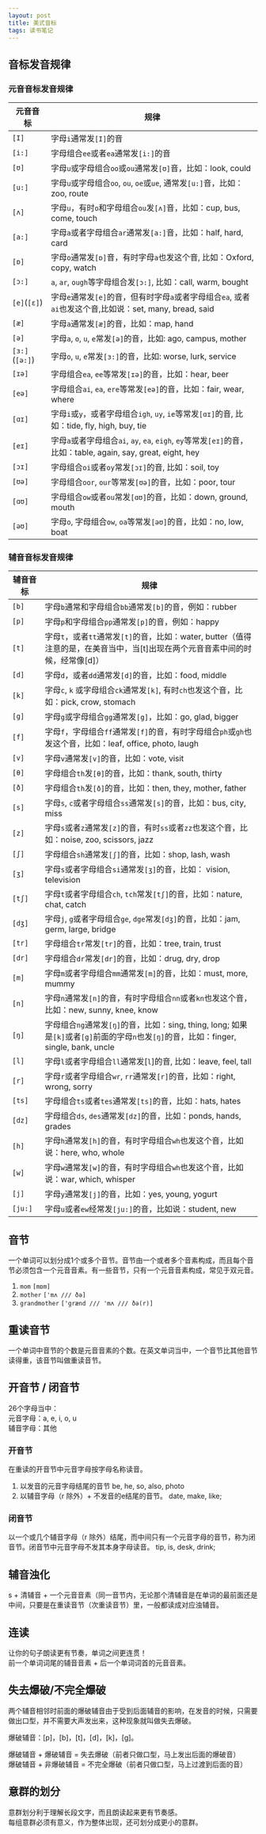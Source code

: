 ```yaml
---
layout: post
title: 美式音标
tags: 读书笔记
---
```


## 音标发音规律

### 元音音标发音规律

| 元音音标 | 规律 |
|-----|-----|
| `[I]` | 字母`i`通常发`[I]`的音 |
| `[i:]` | 字母组合`ee`或者`ea`通常发`[i:]`的音 |
| `[ʊ]` | 字母`u`或字母组合`oo`或`ou`通常发`[ʊ]`音，比如：look, could |
| `[u:]` | 字母`u`或字母组合`oo`, `ou`, `oe`或`ue`, 通常发`[u:]`音，比如：zoo, route |
| `[ʌ]` | 字母`u`，有时`o`和字母组合`ou`发`[ʌ]`音，比如：cup, bus, come, touch |
| `[a:]` | 字母`a`或者字母组合`ar`通常发`[a:]`音，比如：half, hard, card |
| `[ɒ]` | 字母`o`通常发`[ɒ]`音，有时字母`a`也发这个音, 比如：Oxford, copy, watch |
| `[ɔ:]` | `a`, `ar`, `ough`等字母组合发`[ɔ:]`, 比如：call, warm, bought |
| `[e]`(`[ɛ]`) | 字母`e`通常发`[e]`的音，但有时字母`a`或者字母组合`ea`, 或者`ai`也发这个音,比如说：set, many, bread, said |
| `[æ]` | 字母`a`通常发`[æ]`的音，比如：map, hand |
| `[ə]` | 字母`a`, `o`, `u`, `e`常发`[ə]`的音，比如: ago, campus, mother |
| `[ɜ:]`(`[ə:]`) | 字母`o`, `u`, `e`常发`[ɜ:]`的音，比如: worse, lurk, service |
| `[ɪə]` | 字母组合`ea`, `ee`等常发`[ɪə]`的音，比如：hear, beer |
| `[eə]` | 字母组合`ai`, `ea`, `ere`等常发`[eə]`的音，比如：fair, wear, where |
| `[ɑɪ]` | 字母`i`或`y`，或者字母组合`igh`, `uy`, `ie`等常发`[ɑɪ]`的音, 比如：tide, fly, high, buy, tie |
| `[eɪ]` | 字母`a`或者字母组合`ai`, `ay`, `ea`, `eigh`, `ey`等常发`[eɪ]`的音，比如：table, again, say, great, eight, hey |
| `[ɔɪ]` | 字母组合`oi`或者`oy`常发`[ɔɪ]`的音, 比如：soil, toy |
| `[ʊə]` | 字母组合`oor`, `our`等常发`[ʊə]`的音，比如：poor, tour |
| `[ɑʊ]` | 字母组合`ow`或者`ou`常发`[ɑʊ]`的音，比如：down, ground, mouth |
| `[əʊ]` | 字母`o`, 字母组合`ow`, `oa`等常发`[əʊ]`的音，比如：no, low, boat |


### 辅音音标发音规律

| 辅音音标 | 规律 |
|-----|-----|
| `[b]` | 字母`b`通常和字母组合`bb`通常发`[b]`的音，例如：rubber |
| `[p]` | 字母`p`和字母组合`pp`通常发`[p]`的音，例如：happy |
| `[t]` | 字母`t`，或者`tt`通常发`[t]`的音，比如：water, butter（值得注意的是，在美音当中，当[t]出现在两个元音音素中间的时候，经常像[d]） |
| `[d]` | 字母`d`，或者`dd`通常发`[d]`的音，比如：food, middle |
| `[k]` | 字母`c`, `k` 或字母组合`ck`通常发`[k]`, 有时`ch`也发这个音，比如：pick, crow, stomach |
| `[g]` | 字母`g`或字母组合`gg`通常发`[g]`，比如：go, glad, bigger |
| `[f]` | 字母`f`，字母组合`ff`通常发`[f]`的音，有时字母组合`ph`或`gh`也发这个音，比如：leaf, office, photo, laugh |
| `[v]` | 字母`v`通常发`[v]`的音，比如：vote, visit |
| `[θ]` | 字母组合`th`发`[θ]`的音，比如：thank, south, thirty |
| `[ð]` | 字母组合`th`发`[ð]`的音，比如：then, they, mother, father |
| `[s]` | 字母`s`, `c`或者字母组合`ss`通常发`[s]`的音，比如：bus, city, miss |
| `[z]` | 字母`s`或者`z`通常发`[z]`的音，有时`ss`或者`zz`也发这个音，比如：noise, zoo, scissors, jazz |
| `[ʃ]` | 字母组合`sh`通常发`[ʃ]`的音，比如：shop, lash, wash |
| `[ʒ]` | 字母`s`或者字母组合`si`通常发`[ʒ]`的音，比如： vision, television |
| `[tʃ]` | 字母`t`或者字母组合`ch`, `tch`常发`[tʃ]`的音，比如：nature, chat, catch |
| `[dʒ]` | 字母`j`, `g`或者字母组合`ge`, `dge`常发`[dʒ]`的音，比如：jam, germ, large, bridge |
| `[tr]` | 字母组合`tr`常发`[tr]`的音，比如：tree, train, trust |
| `[dr]` | 字母组合`dr`常发`[dr]`的音，比如：drug, dry, drop |
| `[m]` | 字母`m`或者字母组合`mm`通常发`[m]`的音，比如：must, more, mummy |
| `[n]` | 字母`n`通常发`[n]`的音，有时字母组合`nn`或者`kn`也发这个音，比如：new, sunny, knee, know |
| `[ŋ]` | 字母组合`ng`通常发`[ŋ]`的音，比如：sing, thing, long; 如果是`[k]`或者`[g]`前面的字母`n`也发`[ŋ]`的音，比如：finger, single, bank, uncle |
| `[l]` | 字母`l`或者字母组合`ll`通常发[`l`]的音, 比如：leave, feel, tall |
| `[r]` | 字母`r`或者字母组合`wr`, `rr`通常发`[r]`的音，比如：right, wrong, sorry |
| `[ts]` | 字母组合`ts`或者`tes`通常发`[ts]`的音，比如：hats, hates |
| `[dz]` | 字母组合`ds`, `des`通常发`[dz]`的音，比如：ponds, hands, grades |
| `[h]` | 字母`h`通常发`[h]`的音，有时字母组合`wh`也发这个音，比如说：here, who, whole |
| `[w]` | 字母`w`通常发`[w]`的音，有时字母组合`wh`也发这个音，比如说：war, which, whisper |
| `[j]` | 字母`y`通常发`[j]`的音，比如：yes, young, yogurt |
| `[ju:]` | 字母`u`或者`ew`经常发`[ju:]`的音，比如说：student, new |


## 音节
一个单词可以划分成1个或多个音节。音节由一个或者多个音素构成，而且每个音节必须包含一个元音音素。有一些音节，只有一个元音音素构成，常见于双元音。

1. `mom` `[mɒm]`
2. `mother` `['mʌ /// ðə]`
3. `grandmother` `['grænd /// 'mʌ /// ðə(r)]`


## 重读音节
一个单词中音节的个数是元音音素的个数。在英文单词当中，一个音节比其他音节读得重，该音节叫做重读音节。


## 开音节 / 闭音节
26个字母当中：  
元音字母：a, e, i, o, u  
辅音字母：其他

### 开音节
在重读的开音节中元音字母按字母名称读音。

1. 以发音的元音字母结尾的音节
    be, he, so, also, photo
2. 以辅音字母（r 除外）+ 不发音的e结尾的音节。
    date, make, like;

### 闭音节
以一个或几个辅音字母（r 除外）结尾，而中间只有一个元音字母的音节，称为闭音节。闭音节中元音字母不发其本身字母读音。
tip, is, desk, drink;


## 辅音浊化
s + 清辅音 + 一个元音音素（同一音节内，无论那个清辅音是在单词的最前面还是中间，只要是在重读音节（次重读音节）里，一般都读成对应浊辅音。


## 连读
让你的句子朗读更有节奏，单词之间更连贯！  
前一个单词词尾的辅音音素 + 后一个单词词首的元音音素。


## 失去爆破/不完全爆破
两个辅音相邻时前面的爆破辅音由于受到后面辅音的影响，在发音的时候，只需要做出口型，并不需要大声发出来，这种现象就叫做失去爆破。

爆破辅音：[p]，[b]，[t]，[d]，[k]，[g]。

爆破辅音 + 爆破辅音 = 失去爆破（前者只做口型，马上发出后面的爆破音）  
爆破辅音 + 非爆破辅音 = 不完全爆破（前者只做口型，马上过渡到后面的音）


## 意群的划分
意群划分利于理解长段文字，而且朗读起来更有节奏感。  
每组意群必须有意义，作为整体出现，还可划分成更小的意群。
